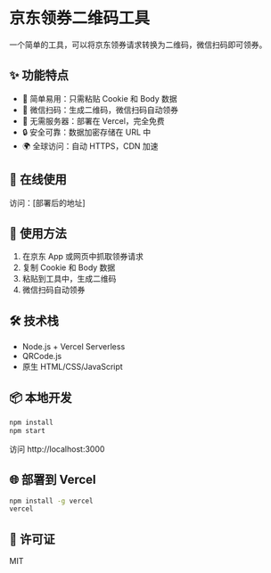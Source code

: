 # 京东领券二维码工具

一个简单的工具，可以将京东领券请求转换为二维码，微信扫码即可领券。

## ✨ 功能特点

- 🎯 简单易用：只需粘贴 Cookie 和 Body 数据
- 📱 微信扫码：生成二维码，微信扫码自动领券
- 🚀 无需服务器：部署在 Vercel，完全免费
- 🔒 安全可靠：数据加密存储在 URL 中
- 🌍 全球访问：自动 HTTPS，CDN 加速

## 🚀 在线使用

访问：[部署后的地址]

## 📖 使用方法

1. 在京东 App 或网页中抓取领券请求
2. 复制 Cookie 和 Body 数据
3. 粘贴到工具中，生成二维码
4. 微信扫码自动领券

## 🛠️ 技术栈

- Node.js + Vercel Serverless
- QRCode.js
- 原生 HTML/CSS/JavaScript

## 📦 本地开发

```bash
npm install
npm start
```

访问 http://localhost:3000

## 🌐 部署到 Vercel

```bash
npm install -g vercel
vercel
```

## 📝 许可证

MIT
